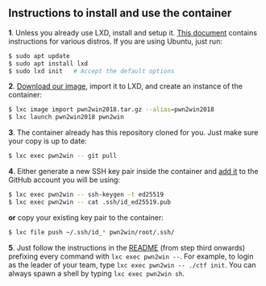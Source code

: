 ## Instructions to install and use the container

**1**. Unless you already use LXD, install and setup it. [This document](https://linuxcontainers.org/lxd/getting-started-cli/#getting-the-packages) contains instructions for various distros. If you are using Ubuntu, just run:

```bash
$ sudo apt update
$ sudo apt install lxd
$ sudo lxd init   # Accept the default options
```  

**2**. [Download our image](https://static.pwn2win.party/pwn2win2018.tar.gz), import it to LXD, and create an instance of the container:

```bash
$ lxc image import pwn2win2018.tar.gz --alias=pwn2win2018
$ lxc launch pwn2win2018 pwn2win
```

**3**. The container already has this repository cloned for you. Just make sure your copy is up to date:

```bash
$ lxc exec pwn2win -- git pull
```

**4**. Either generate a new SSH key pair inside the container and [add it](https://github.com/settings/ssh/new) to the GitHub account you will be using:

```bash
$ lxc exec pwn2win -- ssh-keygen -t ed25519
$ lxc exec pwn2win -- cat .ssh/id_ed25519.pub
```

**or** copy your existing key pair to the container:

```bash
$ lxc file push ~/.ssh/id_* pwn2win/root/.ssh/
```

**5**. Just follow the instructions in the [README](README.en.md) (from step third onwards) prefixing every command with `lxc exec pwn2win --`. For example, to login as the leader of your team, type `lxc exec pwn2win -- ./ctf init`. You can always spawn a shell by typing `lxc exec pwn2win sh`.
